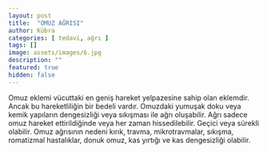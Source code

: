 ```yaml
---
layout: post
title:  "OMUZ AĞRISI"
author: Kübra
categories: [ tedavi, ağrı ]
tags: []
image: assets/images/6.jpg
description: ""
featured: true
hidden: false
---
```


Omuz eklemi vücuttaki en geniş hareket yelpazesine sahip olan eklemdir. Ancak bu hareketliliğin bir bedeli vardır. Omuzdaki yumuşak doku veya kemik yapıların dengesizliği veya sıkışması ile ağrı oluşabilir. Ağrı sadece omuz hareket ettirildiğinde veya her zaman hissedilebilir. Geçici veya sürekli olabilir. Omuz ağrısının nedeni kırık, travma, mikrotravmalar, sıkışma, romatizmal hastalıklar, donuk omuz, kas yırtığı ve kas dengesizliği olabilir.


